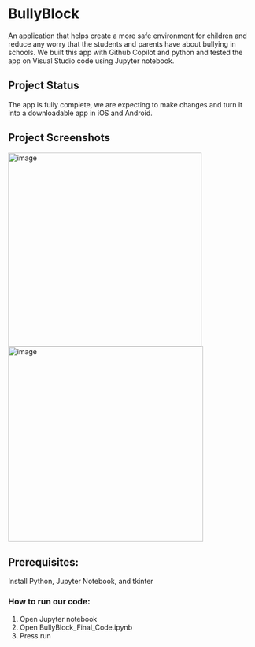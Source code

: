 # BullyBlock

An application that helps create a more safe environment for children and reduce any worry that the students and parents have about bullying in schools. 
We built this app with Github Copilot and python and tested the app on Visual Studio code using Jupyter notebook.

## Project Status

The app is fully complete, we are expecting to make changes and turn it into a downloadable app in iOS and Android.

## Project Screenshots

<img width="393" alt="image" src="https://github.com/shashivelur/bullyblock/assets/109503/63b60aee-98af-456a-a71a-baa767a7395d">                                                                                                                                                                                
<img width="396" alt="image" src="https://github.com/shashivelur/bullyblock/assets/109503/8b95ab31-2fe1-4204-a5f9-d1d9ab283b14">

## Prerequisites:
Install Python, Jupyter Notebook, and tkinter

### How to run our code:
1. Open Jupyter notebook
2. Open BullyBlock_Final_Code.ipynb
3. Press run





